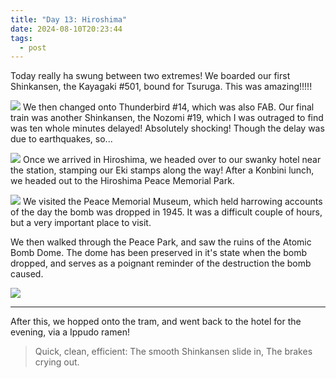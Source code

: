 ```yaml
---
title: "Day 13: Hiroshima"
date: 2024-08-10T20:23:44
tags:
  - post
---
```

Today really ha swung between two extremes! We boarded our first Shinkansen, the Kayagaki #501, bound for Tsuruga. This was amazing!!!!!

![](/japan/media/1000020482.jpg)
We then changed onto Thunderbird #14, which was also FAB. Our final train was another Shinkansen, the Nozomi #19, which I was outraged to find was ten whole minutes delayed! Absolutely shocking! Though the delay was due to earthquakes, so... 

![](/japan/media/1000020555.jpg)
Once we arrived in Hiroshima, we headed over to our swanky hotel near the station, stamping our Eki stamps along the way! After a Konbini lunch, we headed out to the Hiroshima Peace Memorial Park.

![](/japan/media/1000020587.jpg)
We visited the Peace Memorial Museum, which held harrowing accounts of the day the bomb was dropped in 1945. It was a difficult couple of hours, but a very important place to visit. 

We then walked through the Peace Park, and saw the ruins of the Atomic Bomb Dome. The dome has been preserved in it's state when the bomb dropped, and serves as a poignant reminder of the destruction the bomb caused.

![](/japan/media/1000020602.jpg)

---

After this, we hopped onto the tram, and went back to the hotel for the evening, via a Ippudo ramen! 


> Quick, clean, efficient:
> The smooth Shinkansen slide in,
> The brakes crying out.
